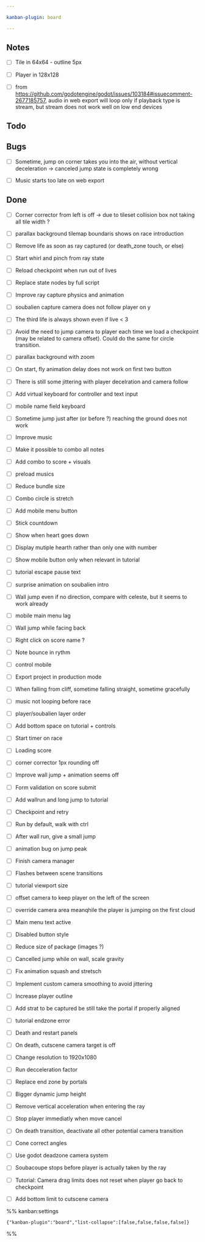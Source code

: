 ```yaml
---

kanban-plugin: board

---
```


## Notes

- [ ] Tile in 64x64 - outline 5px
- [ ] Player in 128x128
- [ ] from https://github.com/godotengine/godot/issues/103184#issuecomment-2677185757,
    audio in web export will loop only if playback type is stream, but stream does not work well on low end devices


## Todo



## Bugs

- [ ] Sometime, jump on corner takes you into the air, without vertical deceleration -> canceled jump state is completely wrong
- [ ] Music starts too late on web export


## Done

- [ ] Corner corrector from left is off -> due to tileset collision box not taking all tile width ?
- [ ] parallax background tilemap boundaris shows on race introduction
- [ ] Remove life as soon as ray captured (or death_zone touch, or else)
- [ ] Start whirl and pinch from ray state
- [ ] Reload checkpoint when run out of lives
- [ ] Replace state nodes by full script
- [ ] Improve ray capture physics and animation
- [ ] soubalien capture camera does not follow player on y
- [ ] The third life is always shown even if live < 3
- [ ] Avoid the need to jump camera to player each time we load a checkpoint (may be related to camera offset). Could do the same for circle transition.
- [ ] parallax background with zoom
- [ ] On start, fly animation delay does not work on first two button
- [ ] There is still some jittering with player decelration and camera follow
- [ ] Add virtual keyboard for controller and text input
- [ ] mobile name field keyboard
- [ ] Sometime jump just after (or before ?) reaching the ground does not work
- [ ] Improve music
- [ ] Make it possible to combo all notes
- [ ] Add combo to score + visuals
- [ ] preload musics
- [ ] Reduce bundle size
- [ ] Combo circle is stretch
- [ ] Add mobile menu button
- [ ] Stick countdown
- [ ] Show when heart goes down
- [ ] Display mutiple hearth rather than only one with number
- [ ] Show mobile button only when relevant in tutorial
- [ ] tutorial escape pause text
- [ ] surprise animation on soubalien intro
- [ ] Wall jump even if no direction, compare with celeste, but it seems to work already
- [ ] mobile main menu lag
- [ ] Wall jump while facing back
- [ ] Right click on score name ?
- [ ] Note bounce in rythm
- [ ] control mobile
- [ ] Export project in production mode
- [ ] When falling from cliff, sometime falling straight, sometime gracefully
- [ ] music not looping before race
- [ ] player/soubalien layer order
- [ ] Add bottom space on tutorial + controls
- [ ] Start timer on race
- [ ] Loading score
- [ ] corner corrector 1px rounding off
- [ ] Improve wall jump + animation seems off
- [ ] Form validation on score submit
- [ ] Add wallrun and long jump to tutorial
- [ ] Checkpoint and retry
- [ ] Run by default, walk with ctrl
- [ ] After wall run, give a small jump
- [ ] animation bug on jump peak
- [ ] Finish camera manager
- [ ] Flashes between scene transitions
- [ ] tutorial viewport size
- [ ] offset camera to keep player on the left of the screen
- [ ] override camera area meanqhile the player is jumping on the first cloud
- [ ] Main menu text active
- [ ] Disabled button style
- [ ] Reduce size of package (images ?)
- [ ] Cancelled jump while on wall, scale gravity
- [ ] Fix animation squash and stretsch
- [ ] Implement custom camera smoothing to avoid jittering
- [ ] Increase player outline
- [ ] Add strat to be captured be still take the portal if properly aligned
- [ ] tutorial endzone error
- [ ] Death and restart panels
- [ ] On death, cutscene camera target is off
- [ ] Change resolution to 1920x1080
- [ ] Run decceleration factor
- [ ] Replace end zone by portals
- [ ] Bigger dynamic jump height
- [ ] Remove vertical acceleration when entering the ray
- [ ] Stop player immediatly when move cancel
- [ ] On death transition, deactivate all other potential camera transition
- [ ] Cone correct angles
- [ ] Use godot deadzone camera system
- [ ] Soubacoupe stops before player is actually taken by the ray
- [ ] Tutorial: Camera drag limits does not reset when player go back to checkpoint
- [ ] Add bottom limit to cutscene camera




%% kanban:settings
```
{"kanban-plugin":"board","list-collapse":[false,false,false,false]}
```
%%